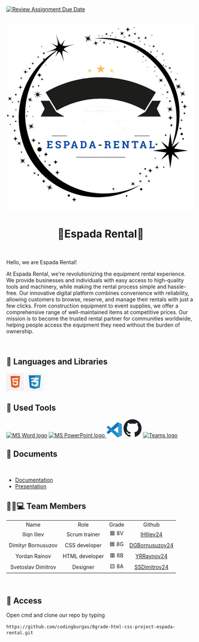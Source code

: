 [![Review Assignment Due Date](https://classroom.github.com/assets/deadline-readme-button-22041afd0340ce965d47ae6ef1cefeee28c7c493a6346c4f15d667ab976d596c.svg)](https://classroom.github.com/a/37xhDVrI)
<br>
<br>
<p align="center">
<img src="Pictures/Logo.png">
</p>
 
<h1 align="center">🚗Espada Rental🚙</h1>
 
<br>
<p>Hello, we are Espada Rental!</p>
<p>At Espada Rental, we're revolutionizing the equipment rental experience. We provide businesses and individuals with easy access to high-quality tools and machinery, while making the rental process simple and hassle-free. Our innovative digital platform combines convenience with reliability, allowing customers to browse, reserve, and manage their rentals with just a few clicks. From construction equipment to event supplies, we offer a comprehensive range of well-maintained items at competitive prices. Our mission is to become the trusted rental partner for communities worldwide, helping people access the equipment they need without the burden of ownership.</p>
<br>
 
<h2 align="left">🚀 Languages and Libraries </h2>
<p align="left">
<a href="https://html.com/"><img src="Pictures/HTML logo.jpg" alt="HTML" height=48px width=48px></a>
<a href="https://web.dev/css"><img src ="Pictures/CSS logo.jpg" alt="CSS" height=48px width=48px></a>
</p>
 
<h2 align="left">🔧 Used Tools </h2>
<p align="left">
   <a href="https://www.microsoft.com/en-ww/microsoft-365/word"><img src="Pictures/Microsoft_Office_Word_(2019–present).svg.png" alt="MS Word logo" width=50px></a>
   <a href="https://www.microsoft.com/en-us/microsoft-365/powerpoint"><img src="Pictures/Microsoft_Office_PowerPoint_(2019–present).svg.png" alt="MS PowerPoint logo" width=50px>
   <a href="https://code.visualstudio.com/"><img src="Pictures/Visual Studio logo.png" alt="Visual Studio logo" width=42px/></a>
   <a href="https://git-scm.com/"><img src="Pictures/Octicons-mark-github.svg.png" alt="GitHub" heigh=48px width=48px></a>
   <a href="https://teams.microsoft.com/_?culture=en-us&country=us#/conversations/19:b01cf915e57b430ea93ab780c4f6b6dc@thread.v2?ctx=chat"><img src="Pictures/Microsoft_Office_Teams_(2018–present).svg.png" alt="Teams logo" width=48px></a>
 <br>
 
<h2 align="left">📄 Documents</h2><br>
  <ul>
    <li><a href="https://1drv.ms/w/c/8bfc5f1c8c1dd7ca/EWHprGiqui9KmaG1sZ5BY2gBlsGg5wJiRB2A3ow7xRibyQ?e=nPaFMz">Documentation</a></li>
    <li><a href="https://1drv.ms/p/c/8bfc5f1c8c1dd7ca/EZy2fyjeWPBFpUVAOvG_UNoB-tJB8l1hR4hMf5YRNgR_1g?e=lrcuEG">Presentation</a></li>
  </ul>  
 
<h2 align="left">👨🏻💻 Team Members </h2>
<table >
  <tr>
    <td align="center">Name</td>
    <td align="center">Role</td>
    <td align="center">Grade</td>
    <td align="center">Github</td>
  </tr>
  <tr>
    <td align="center"> Iliqn Iliev</td>
    <td align="center">Scrum trainer</td>
    <td align="center">🟩 8V</td>
    <td align="center"> <a href="https://github.com/IHIliev24">IHIliev24 </a></td>
  </tr>
  <tr>
    <td align="center">Dimityr Bornusuzov</td>
    <td align="center">CSS developer</td>
    <td align="center">🟦 8G</td>
    <td align="center"> <a href="https://github.com/DGBornusuzov24">DGBornusuzov24 </a></td>
  </tr>
  <tr>
    <td align="center">Yordan Rainov</td>
    <td align="center">HTML developer</td>
    <td align="center">🟥 8B</td>
    <td align="center"> <a href="https://github.com/YRRaynov24">YRRaynov24 </a></td>
  </tr>
  <tr>
    <td align="center">Svetoslav Dimitrov</td>
    <td align="center">Designer</td>
    <td align="center">🟨 8A</td>
    <td align="center"> <a href="https://github.com/SSDimitrov24">SSDimitrov24 </a></td>
  </tr>
  </table>
<br>
 
 <h2 align="left">🔑 Access</h2>
 
 <p> Open cmd and clone our repo by typing</p>
 
```
https://github.com/codingburgas/8grade-html-css-project-espada-rental.git
```
 